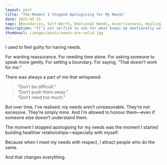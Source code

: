 ```yaml
---
layout: post
title: "The Moment I Stopped Apologising for My Needs"
date: 2025-05-31
tags: [Boundaries, Self-Worth, Emotional Needs, Assertiveness, Healing, Relationships]
description: "It’s not selfish to ask for what keeps me emotionally well. It’s self-respecting."
thumbnail: /images/posts/needs-are-valid.jpg
---
```


I used to feel guilty for having needs.

For wanting reassurance. For needing time alone. For asking someone to speak more gently. For setting a boundary. For saying, “That doesn’t work for me.”

There was always a part of me that whispered:
> “Don’t be difficult.”  
> “Don’t push them away.”  
> “Don’t need too much.”

But over time, I’ve realised: my needs aren’t unreasonable. They’re not excessive. They’re simply *mine*. And I’m allowed to honour them—even if someone else doesn’t understand them.

The moment I stopped apologising for my needs was the moment I started building healthier relationships—especially with myself.

Because when I meet my needs with respect, I attract people who do the same.

And that changes everything.
